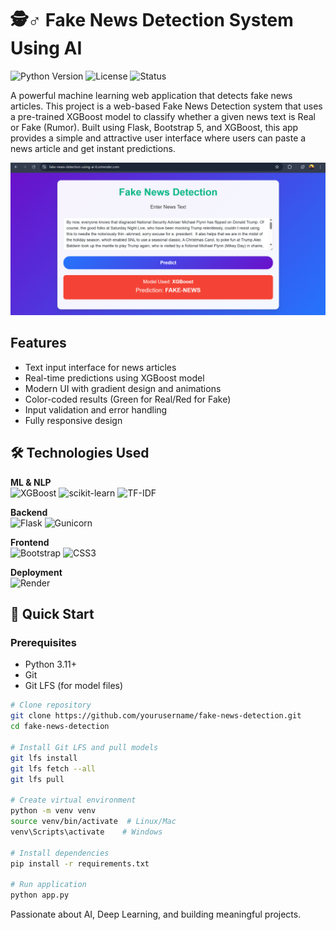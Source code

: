 
# 🕵️♂️ Fake News Detection System Using AI

![Python Version](https://img.shields.io/badge/python-3.11%2B-blue)
![License](https://img.shields.io/badge/license-MIT-green)
![Status](https://img.shields.io/badge/status-active-brightgreen)

A powerful machine learning web application that detects fake news articles.
This project is a web-based Fake News Detection system that uses a pre-trained XGBoost model to classify whether a given news text is Real or Fake (Rumor).
Built using Flask, Bootstrap 5, and XGBoost, this app provides a simple and attractive user interface where users can paste a news article and get instant predictions.

![Demo Screenshot](image.png)

## Features
-  Text input interface for news articles
-  Real-time predictions using XGBoost model
-  Modern UI with gradient design and animations
-  Color-coded results (Green for Real/Red for Fake)
-  Input validation and error handling
-  Fully responsive design

## 🛠️ Technologies Used
**ML & NLP**  
![XGBoost](https://img.shields.io/badge/XGBoost-1.7.6-orange)
![scikit-learn](https://img.shields.io/badge/scikit--learn-1.3.2-blue)
![TF-IDF](https://img.shields.io/badge/TF--IDF-Vectorization-yellowgreen)

**Backend**  
![Flask](https://img.shields.io/badge/Flask-2.3.2-lightgrey)
![Gunicorn](https://img.shields.io/badge/Gunicorn-21.2.0-important)

**Frontend**  
![Bootstrap](https://img.shields.io/badge/Bootstrap-5.3.0-purple)
![CSS3](https://img.shields.io/badge/CSS3-Animation-blue)

**Deployment**  
![Render](https://img.shields.io/badge/Deployment-Render-blueviolet)


## 🚀 Quick Start

### Prerequisites
- Python 3.11+
- Git
- Git LFS (for model files)

```bash
# Clone repository
git clone https://github.com/yourusername/fake-news-detection.git
cd fake-news-detection

# Install Git LFS and pull models
git lfs install
git lfs fetch --all
git lfs pull

# Create virtual environment
python -m venv venv
source venv/bin/activate  # Linux/Mac
venv\Scripts\activate    # Windows

# Install dependencies
pip install -r requirements.txt

# Run application
python app.py

```
Passionate about AI, Deep Learning, and building meaningful projects.
